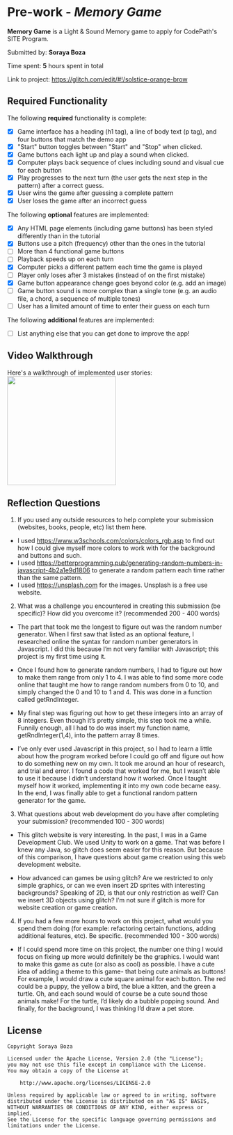 # Pre-work - *Memory Game*

**Memory Game** is a Light & Sound Memory game to apply for CodePath's SITE Program. 

Submitted by: **Soraya Boza**

Time spent: **5** hours spent in total

Link to project: https://glitch.com/edit/#!/solstice-orange-brow

## Required Functionality

The following **required** functionality is complete:

* [x] Game interface has a heading (h1 tag), a line of body text (p tag), and four buttons that match the demo app
* [x] "Start" button toggles between "Start" and "Stop" when clicked. 
* [x] Game buttons each light up and play a sound when clicked. 
* [x] Computer plays back sequence of clues including sound and visual cue for each button
* [x] Play progresses to the next turn (the user gets the next step in the pattern) after a correct guess. 
* [x] User wins the game after guessing a complete pattern
* [x] User loses the game after an incorrect guess

The following **optional** features are implemented:

* [x] Any HTML page elements (including game buttons) has been styled differently than in the tutorial
* [x] Buttons use a pitch (frequency) other than the ones in the tutorial
* [ ] More than 4 functional game buttons
* [ ] Playback speeds up on each turn
* [x] Computer picks a different pattern each time the game is played
* [ ] Player only loses after 3 mistakes (instead of on the first mistake)
* [x] Game button appearance change goes beyond color (e.g. add an image)
* [ ] Game button sound is more complex than a single tone (e.g. an audio file, a chord, a sequence of multiple tones)
* [ ] User has a limited amount of time to enter their guess on each turn

The following **additional** features are implemented:

- [ ] List anything else that you can get done to improve the app!

## Video Walkthrough

Here's a walkthrough of implemented user stories:
<img src ="http://g.recordit.co/Jtw52KIJYV.gif" width = 250><br>


## Reflection Questions
1. If you used any outside resources to help complete your submission (websites, books, people, etc) list them here. 
* I used https://www.w3schools.com/colors/colors_rgb.asp to find out how I could give myself more colors to work with for the background and buttons and such.
* I used https://betterprogramming.pub/generating-random-numbers-in-javascript-4b2a1e9d1806 to generate a random pattern each time rather than the same pattern.
* I used https://unsplash.com for the images. Unsplash is a free use website.

2. What was a challenge you encountered in creating this submission (be specific)? How did you overcome it? (recommended 200 - 400 words) 
* The part that took me the longest to figure out was the random number generator. When I first saw that listed as an optional feature, I researched online the syntax for random number generators in Javascript. I did this because I’m not very familiar with Javascript; this project is my first time using it.

* Once I found how to generate random numbers, I had to figure out how to make them range from only 1 to 4. I was able to find some more code online that taught me how to range random numbers from 0 to 10, and simply changed the 0 and 10 to 1 and 4. This was done in a function called getRndInteger.

* My final step was figuring out how to get these integers into an array of 8 integers. Even though it’s pretty simple, this step took me a while. Funnily enough, all I had to do was insert my function name, getRndInteger(1,4), into the pattern array 8 times.

*  I’ve only ever used Javascript in this project, so I had to learn a little about how the program worked before I could go off and figure out how to do something new on my own. It took me around an hour of research, and trial and error. I found a code that worked for me, but I wasn’t able to use it because I didn’t understand how it worked. Once I taught myself how it worked, implementing it into my own code became easy. In the end, I was finally able to get a functional random pattern generator for the game.

3. What questions about web development do you have after completing your submission? (recommended 100 - 300 words) 
* This glitch website is very interesting. In the past, I was in a Game Development Club. We used Unity to work on a game. That was before I knew any Java, so glitch does seem easier for this reason. But because of this comparison, I have questions about game creation using this web development website.

* How advanced can games be using glitch? Are we restricted to only simple graphics, or can we even insert 2D sprites with interesting backgrounds? Speaking of 2D, is that our only restriction as well? Can we insert 3D objects using glitch? I’m not sure if glitch is more for website creation or game creation. 


4. If you had a few more hours to work on this project, what would you spend them doing (for example: refactoring certain functions, adding additional features, etc). Be specific. (recommended 100 - 300 words) 
* If I could spend more time on this project, the number one thing I would focus on fixing up more would definitely be the graphics. I would want to make this game as cute (or also as cool) as possible. I have a cute idea of adding a theme to this game- that being cute animals as buttons! For example, I would draw a cute square animal for each button. The red could be a puppy, the yellow a bird, the blue a kitten, and the green a turtle. Oh, and each sound would of course be a cute sound those animals make! For the turtle, I’d likely do a bubble popping sound. And finally, for the background, I was thinking I’d draw a pet store.



## License

    Copyright Soraya Boza

    Licensed under the Apache License, Version 2.0 (the "License");
    you may not use this file except in compliance with the License.
    You may obtain a copy of the License at

        http://www.apache.org/licenses/LICENSE-2.0

    Unless required by applicable law or agreed to in writing, software
    distributed under the License is distributed on an "AS IS" BASIS,
    WITHOUT WARRANTIES OR CONDITIONS OF ANY KIND, either express or implied.
    See the License for the specific language governing permissions and
    limitations under the License.
